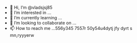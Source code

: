 - 👋 Hi, I’m @vladsjsj85
- 👀 I’m interested in ...
- 🌱 I’m currently learning ...
- 💞️ I’m looking to collaborate on ...
- 📫 How to reach me ...556y345 7557r
50y54u4dytj jfy dyrt s mn,ryyyerw
<!---
vladsjsj85/vladsjsj85 is a ✨ special ✨ repository because its `README.md` (this file) appears on your GitHub profile.
You can click the Preview link to take a look at your changes.
--->
